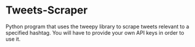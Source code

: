 # Tweets-Scraper
Python program that uses the tweepy library to scrape tweets relevant to a specified hashtag. You will have to provide your own API keys in order to use it.
